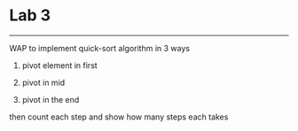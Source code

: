 # Lab 3
-----
WAP to implement quick-sort algorithm in 3 ways

1. pivot element in first

2. pivot in mid

3. pivot in the end

then count each step and show how many steps each takes